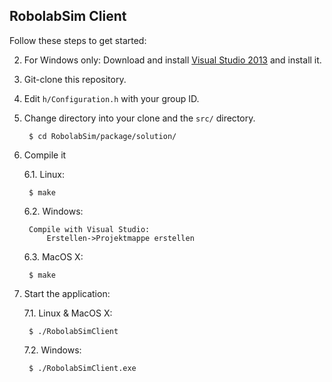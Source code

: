 ## RobolabSim Client

Follow these steps to get started:

2. For Windows only: Download and install [Visual Studio 2013](http://www.microsoft.com/de-de/download/details.aspx?id=40787) and install it.

3. Git-clone this repository.

4. Edit ```h/Configuration.h``` with your group ID.

5. Change directory into your clone and the ```src/``` directory.

        $ cd RobolabSim/package/solution/

6. Compile it

    6.1. Linux:
    
        $ make

    6.2. Windows:
    
        Compile with Visual Studio:
			Erstellen->Projektmappe erstellen

    6.3. MacOS X:
    
        $ make

7. Start the application:

    7.1. Linux & MacOS X:
        
        $ ./RobolabSimClient
        
    7.2. Windows:
        
        $ ./RobolabSimClient.exe